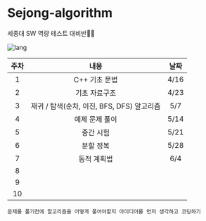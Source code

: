 # Sejong-algorithm

세종대 SW 역량 테스트 대비반👨‍🎓

![lang](https://img.shields.io/badge/lagnuage-c%2B%2B-orange)

| 주차 |                    내용                    | 날짜 |
| :--: | :----------------------------------------: | :--: |
|  1   |               C++ 기초 문법                | 4/16 |
|  2   |               기초 자료구조                | 4/23 |
|  3   | 재귀 / 탐색(순차, 이진, BFS, DFS) 알고리즘 | 5/7  |
|  4   |               예제 문제 풀이               | 5/14 |
|  5   |                 중간 시험                  | 5/21 |
|  6   |                 분할 정복                  | 5/28 |
|  7   |                동적 계획법                 | 6/4  |
|  8   |                                            |
|  9   |                                            |
|  10  |                                            |

```
문제를 풀기전에 알고리즘을 어떻게 풀어야할지 아이디어를 먼저 생각하고 코딩하기
```
